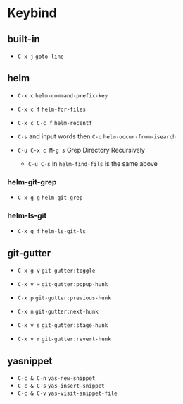 Keybind
=======

built-in
--------

* `C-x j` `goto-line`

helm
----

* `C-x c` `helm-command-prefix-key`

* `C-x c f` `helm-for-files`
* `C-x c C-c f` `helm-recentf`


* `C-s` and input words then `C-o` `helm-occur-from-isearch`
* `C-u C-x c M-g s` Grep Directory Recursively
  * `C-u C-s` in `helm-find-fils` is the same above

### helm-git-grep

* `C-x g g` `helm-git-grep`

### helm-ls-git

* `C-x g f` `helm-ls-git-ls`

git-gutter
----------

* `C-x g v` `git-gutter:toggle`
* `C-x v =` `git-gutter:popup-hunk`

* `C-x p` `git-gutter:previous-hunk`

* `C-x n` `git-gutter:next-hunk`

* `C-x v s` `git-gutter:stage-hunk`

* `C-x v r` `git-gutter:revert-hunk`

yasnippet
---------

* `C-c & C-n` `yas-new-snippet`
* `C-c & C-s` `yas-insert-snippet`
* `C-c & C-v` `yas-visit-snippet-file`
